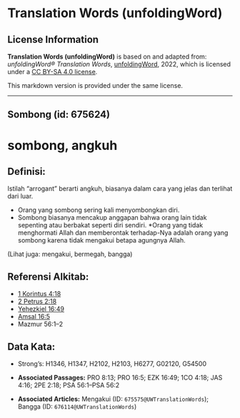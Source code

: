 # Translation Words (unfoldingWord)

## License Information

**Translation Words (unfoldingWord)** is based on and adapted from: _unfoldingWord® Translation Words_, [unfoldingWord](https://unfoldingword.org/utw), 2022, which is licensed under a [CC BY-SA 4.0 license](https://creativecommons.org/licenses/by-sa/4.0/legalcode.en).

This markdown version is provided under the same license.



--------------------------------

## Sombong (id: 675624)

sombong, angkuh
===============

Definisi:
---------

Istilah “arrogant” berarti angkuh, biasanya dalam cara yang jelas dan terlihat dari luar.

* Orang yang sombong sering kali menyombongkan diri.
* Sombong biasanya mencakup anggapan bahwa orang lain tidak sepenting atau berbakat seperti diri sendiri. \*Orang yang tidak menghormati Allah dan memberontak terhadap\-Nya adalah orang yang sombong karena tidak mengakui betapa agungnya Allah.

(Lihat juga: mengakui, bermegah, bangga)

Referensi Alkitab:
------------------

* [1 Korintus 4:18](https://ref.ly/1Cor0:0)
* [2 Petrus 2:18](https://ref.ly/2Pet0:0)
* [Yehezkiel 16:49](https://ref.ly/Ezek16:49)
* [Amsal 16:5](https://ref.ly/Prov16:5)
* Mazmur 56:1–2

Data Kata:
----------

* Strong’s: H1346, H1347, H2102, H2103, H6277, G02120, G54500

* **Associated Passages:** PRO 8:13; PRO 16:5; EZK 16:49; 1CO 4:18; JAS 4:16; 2PE 2:18; PSA 56:1–PSA 56:2
* **Associated Articles:** Mengakui (ID: `675575@UWTranslationWords`); Bangga (ID: `676114@UWTranslationWords`)

